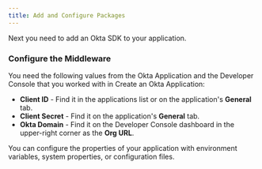 ```yaml
---
title: Add and Configure Packages
---
```

Next you need to add an Okta SDK to your application.

<StackSelector snippet="addconfigpkg"/>

### Configure the Middleware

You need the following values from the Okta Application and the Developer Console that you worked with in <GuideLink link="../create-okta-application">Create an Okta Application</GuideLink>:

* **Client ID** - Find it in the applications list or on the application's **General** tab.
* **Client Secret** - Find it on the application's **General** tab.
* **Okta Domain** - Find it on the Developer Console dashboard in the upper-right corner as the **Org URL**. 

You can configure the properties of your application with environment variables, system properties, or configuration files. 

<StackSelector snippet="configmid"/>

<NextSectionLink/>
